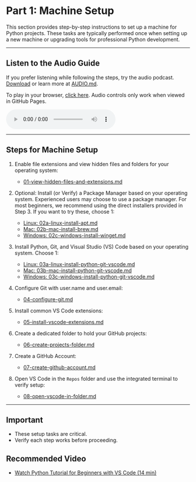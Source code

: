 # Part 1: Machine Setup

This section provides step-by-step instructions to set up a machine for Python projects. 
These tasks are typically performed once when setting up a new machine or upgrading tools for professional Python development.

---

## Listen to the Audio Guide  
If you prefer listening while following the steps, try the audio podcast.
[Download](https://raw.githubusercontent.com/denisecase/pro-analytics-01/main/01-machine-setup/audio/Pro_Python_Setup_and_Workflow_Part1of3_SetUpMachine.mp3) or learn more at [AUDIO.md](./AUDIO.md).

To play in your browser, [click here](https://denisecase.github.io/pro-analytics-01/01-machine-setup/MACHINE-SETUP.html).
Audio controls only work when viewed in GitHub Pages.

<audio controls>
  <source src="https://raw.githubusercontent.com/denisecase/pro-analytics-01/main/01-machine-setup/audio/Pro_Python_Setup_and_Workflow_Part1of3_SetUpMachine.mp3" type="audio/mpeg">
  Audio controls not supported. Try clicking the GitHub Pages in the line above. 
</audio>

---

## Steps for Machine Setup

1. Enable file extensions and view hidden files and folders for your operating system:  
   - [01-view-hidden-files-and-extensions.md](01-view-hidden-files-and-extensions.md)

2. Optional: Install (or Verify) a Package Manager based on your operating system. Experienced users may choose to use a package manager. For most beginners, we recommend using the direct installers provided in Step 3. If you want to try these, choose 1:
   - [Linux: 02a-linux-install-apt.md](02a-linux-install-apt.md)  
   - [Mac:   02b-mac-install-brew.md](02b-mac-install-brew.md)  
   - [Windows: 02c-windows-install-winget.md](02c-windows-install-winget.md)

3. Install Python, Git, and Visual Studio (VS) Code based on your operating system. Choose 1:  
   - [Linux: 03a-linux-install-python-git-vscode.md](03a-linux-install-python-git-vscode.md)  
   - [Mac: 03b-mac-install-python-git-vscode.md](03b-mac-install-python-git-vscode.md)  
   - [Windows: 03c-windows-install-python-git-vscode.md](03c-windows-install-python-git-vscode.md)

4. Configure Git with user.name and user.email:  
   - [04-configure-git.md](04-configure-git.md)

5. Install common VS Code extensions:  
   - [05-install-vscode-extensions.md](05-install-vscode-extensions.md)

6. Create a dedicated folder to hold your GitHub projects:  
   - [06-create-projects-folder.md](06-create-projects-folder.md)

7. Create a GitHub Account:
   - [07-create-github-account.md](07-create-github-account.md)

8. Open VS Code in the `Repos` folder and use the integrated terminal to verify setup:
   - [08-open-vscode-in-folder.md](08-open-vscode-in-folder.md)

---

## Important

- These setup tasks are critical.
- Verify each step works before proceeding.

## Recommended Video 

- [Watch Python Tutorial for Beginners with VS Code (14 min)﻿](https://www.youtube.com/watch?v=6i3e-j3wSf0)
